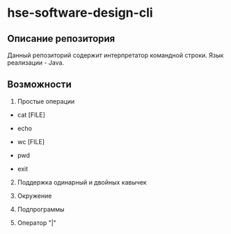 # hse-software-design-cli

## Описание репозитория

Данный репозиторий содержит интерпретатор командной строки. Язык реализации - Java.

## Возможности

1. Простые операции

* cat [FILE]

* echo

* wc [FILE]

* pwd

* exit

2. Поддержка одинарный и двойных кавычек

3. Окружение

4. Подпрограммы

5. Оператор "|"
